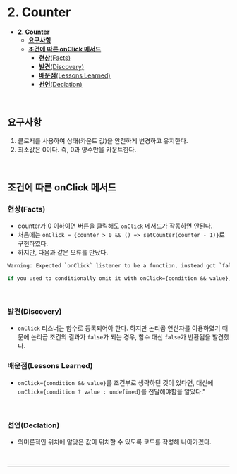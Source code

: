 # **2. Counter**

- [**2. Counter**](#1-scrolling-goto-top)
  - [**요구사항**](#요구사항)
  - [**조건에 따른 onClick 메서드**](#조건에-따른-onclick-메서드)
    - [**현상**(Facts)](#현상facts)
    - [**발견**(Discovery)](#발견discovery)
    - [**배운점**(Lessons Learned)](#배운점lessons-learned)
    - [**선언**(Declation)](#선언declation)

<br>

## **요구사항**

1. 클로저를 사용하여 상태(카운트 값)을 안전하게 변경하고 유지한다.
2. 최소값은 0이다. 즉, 0과 양수만을 카운트한다.

<br>

## **조건에 따른 onClick 메서드**

### **현상**(Facts)

- counter가 0 이하이면 버튼을 클릭해도 `onClick` 메서드가 작동하면 안된다.
- 처음에는 `onClick = {counter > 0 && () => setCounter(counter - 1)}`로 구현하였다.
- 하지만, 다음과 같은 오류를 만났다.

```cmd
Warning: Expected `onClick` listener to be a function, instead got `false`.

If you used to conditionally omit it with onClick={condition && value}, pass onClick={condition ? value : undefined} instead.
```

<br>

### **발견**(Discovery)

- `onClick` 리스너는 함수로 등록되어야 한다. 하지만 논리곱 연산자를 이용하였기 때문에 논리곱 조건의 결과가 `false`가 되는 경우, 함수 대신 `false`가 반환됨을 발견했다.

### **배운점**(Lessons Learned)

- `onClick={condition && value}`를 조건부로 생략하던 것이 있다면, 대신에 `onClick={condition ? value : undefined}`를 전달해야함을 알았다."

<br>

### **선언**(Declation)

- 의미론적인 위치에 알맞은 값이 위치할 수 있도록 코드를 작성해 나아가겠다.

<br>

---
